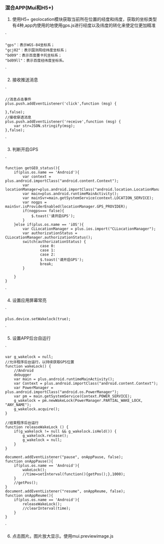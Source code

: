 ### 混合APP(Mui和H5+)

1. 使用H5+ geolocation模块获取当前所在位置的经度和纬度，获取的坐标类型有4种,app内使用的地使用gps.js进行经度以及纬度的转化来使定位更加精准

`

	"gps"：表示WGS-84坐标系；
    "gcj02"：表示国测局经纬度坐标系；
    "bd09"：表示百度墨卡托坐标系；
    "bd09ll"：表示百度经纬度坐标系。
`


2. 接收推送消息

`

	//消息点击事件
	plus.push.addEventListener('click',function (msg) {
		
	},false);
	//接收穿透消息
	plus.push.addEventListener('receive',function (msg) {
		var str=JSON.stringify(msg);
	},false);

`

3. 判断开启GPS

`

	function getGEO_status(){
		if(plus.os.name == 'Android'){
			var context = plus.android.importClass("android.content.Context");
			var locationManager=plus.android.importClass("android.location.LocationManager");
			var main=plus.android.runtimeMainActivity();
			var mainSvr=main.getSystemService(context.LOCATION_SERVICE);
			var nogps = mainSvr.isProviderEnabled(locationManager.GPS_PROVIDER);
			if(nogps=== false){
				$.toast('请开启GPS');
			}
		}else if(plus.os.name == 'iOS'){
			var CLLocationManager = plus.ios.import("CLLocationManager");
			var authorizationStatus = CLLocationManager.authorizationStatus();
			switch(authorizationStatus) {
					case 0:
					case 1:
					case 2:
					$.toast('请开启GPS');
					break;
			}
			
		} 
	}

`

4. 设置应用屏幕常亮

`

	plus.device.setWakelock(true);

`

5. 设置APP后台自运行

`

	var g_wakelock = null;
	//允许程序后台运行，以持续获取GPS位置
	function wakeLock() {
	    //Android
	    debugger
	    var main = plus.android.runtimeMainActivity();
	    var Context = plus.android.importClass("android.content.Context");
	    var PowerManager = plus.android.importClass("android.os.PowerManager");
	    var pm = main.getSystemService(Context.POWER_SERVICE);
	    g_wakelock = pm.newWakeLock(PowerManager.PARTIAL_WAKE_LOCK, "ANY_NAME");
	    g_wakelock.acquire();
	}

	//结束程序后台运行
	function releaseWakeLock () {
	    if(g_wakelock != null && g_wakelock.isHeld()) {
	        g_wakelock.release();
	        g_wakelock = null;
	    }
	}

	document.addEventListener("pause", onAppPause, false);
	function onAppPause(){
		if(plus.os.name == 'Android'){
			wakeLock();
			//time=setInterval(function(){getPos();},1000);
		}
		//getPos();
	}
	document.addEventListener("resume", onAppReume, false);
	function onAppReume(){
		if(plus.os.name == 'Android'){
			releaseWakeLock();
			//clearInterval(time);
		}
	}

`

6. 点击图片。图片放大显示。使用mui.previewimage.js
